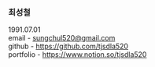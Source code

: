 ### 최성철 

<!--
**tjsdla520/tjsdla520** is a ✨ _special_ ✨ repository because its `README.md` (this file) appears on your GitHub profile.

Here are some ideas to get you started:

- 🔭 I’m currently working on ...
- 🌱 I’m currently learning ...
- 👯 I’m looking to collaborate on ...
- 🤔 I’m looking for help with ...
- 💬 Ask me about ...
- 📫 How to reach me: ...
- 😄 Pronouns: ...
- ⚡ Fun fact: ...
-->
1991.07.01   
email - sungchul520@gmail.com   
github - https://github.com/tjsdla520   
portfolio - https://www.notion.so/tjsdla520    
